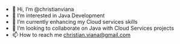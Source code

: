 - 👋 Hi, I’m @christianviana
- 👀 I’m interested in Java Development
- 🌱 I’m currently enhancing my Cloud services skills
- 💞️ I’m looking to collaborate on Java with Cloud Services projects
- 📫 How to reach me christian.viana@gmail.com

<!---
christianviana/christianviana is a ✨ special ✨ repository because its `README.md` (this file) appears on your GitHub profile.
You can click the Preview link to take a look at your changes.
--->
